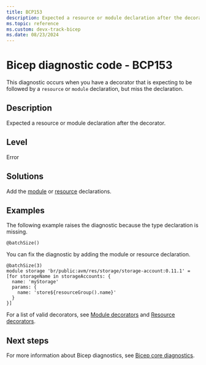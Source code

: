 ```yaml
---
title: BCP153
description: Expected a resource or module declaration after the decorator.
ms.topic: reference
ms.custom: devx-track-bicep
ms.date: 08/23/2024
---
```


# Bicep diagnostic code - BCP153

This diagnostic occurs when you have a decorator that is expecting to be followed by a `resource` or `module` declaration, but miss the declaration.

## Description

Expected a resource or module declaration after the decorator.

## Level

Error

## Solutions

Add the [module](../modules.md) or [resource](../resource-declaration.md) declarations.

## Examples

The following example raises the diagnostic because the type declaration is missing.

```bicep
@batchSize()
```

You can fix the diagnostic by adding the module or resource declaration.  

```bicep
@batchSize(3)
module storage 'br/public:avm/res/storage/storage-account:0.11.1' = [for storageName in storageAccounts: {
  name: 'myStorage'
  params: {
    name: 'store${resourceGroup().name}'
  }
}]
```

For a list of valid decorators, see [Module decorators](../modules.md#use-decorators) and [Resource decorators](../resource-declaration.md#use-decorators).

## Next steps

For more information about Bicep diagnostics, see [Bicep core diagnostics](../bicep-core-diagnostics.md).
